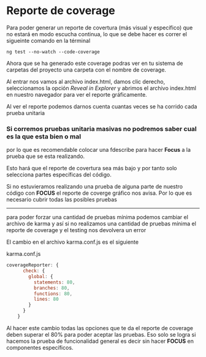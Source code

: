 # Reporte de coverage

Para poder generar un reporte de covertura (más visual y específico) que no estará en modo escucha continua, lo que se debe hacer es correr el sigueinte comando en la términal

```
ng test --no-watch --code-coverage
```

Ahora que se ha generado este coverage podras ver en tu sistema de carpetas del proyecto una carpeta con el nombre de coverage.

Al entrar nos vamos al archivo index.html, damos clic derecho, seleccionamos la opción *Reveal in Explorer* y abrimos el archivo index.html en nuestro navegador para ver el reporte gráficamente.

Al ver el reporte podemos darnos cuenta cuantas veces se ha corrido cada prueba unitaria 

### Si corremos pruebas unitaria masivas no podremos saber cual es la que esta bien o mal
por lo que es recomendable colocar una fdescribe para hacer **Focus** a la prueba que se esta realizando.

Esto hará que el reporte de covertura sea más bajo y por tanto solo selecciona partes específicas del código.

Si no estuvieramos realizando una prueba de alguna parte de nuestro código con **FOCUS** el reporte de coverge gráfico nos avisa. Por lo que es necesario cubrir todas las posibles pruebas

---

para poder forzar una cantidad de pruebas mínima podemos cambiar el archivo de karma y así si no realizamos una cantidad de pruebas mínima el reporte de coverage y el testing nos devolvera un error

El cambio en el archivo karma.conf.js es el siguiente

karma.conf.js


```js
coverageReporter: {
      check: {
        global: {
          statements: 80,
          branches: 80,
          functions: 80,
          lines: 80
        }
      }
    }
```

Al hacer este cambio todas las opciones que te da el reporte de coverage deben superar el 80% para poder aceptar las pruebas. Eso solo se logra si hacemos la prueba de funcionalidad general es decir sin hacer **FOCUS** en componentes específicos. 
